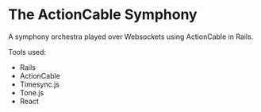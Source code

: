 # The ActionCable Symphony

A symphony orchestra played over Websockets using ActionCable in Rails.

Tools used:

* Rails
* ActionCable
* Timesync.js
* Tone.js
* React

